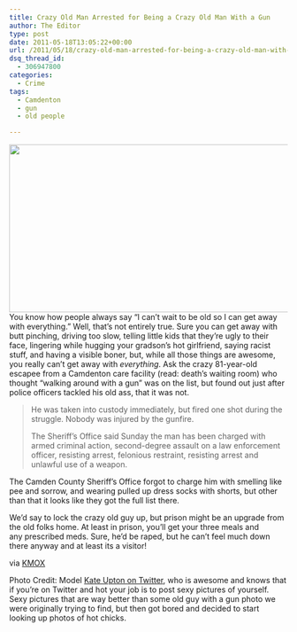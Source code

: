```yaml
---
title: Crazy Old Man Arrested for Being a Crazy Old Man With a Gun
author: The Editor
type: post
date: 2011-05-18T13:05:22+00:00
url: /2011/05/18/crazy-old-man-arrested-for-being-a-crazy-old-man-with-a-gun/
dsq_thread_id:
  - 306947800
categories:
  - Crime
tags:
  - Camdenton
  - gun
  - old people

---
```

[<img class="aligncenter size-full wp-image-9904" title="kate-upton-twitterairplan" src="http://media.punchingkitty.com/wordpress/2011/05/kate-upton-twitterairplan.jpeg" alt="" width="600" height="303" />][1]You know how people always say &#8220;I can&#8217;t wait to be old so I can get away with everything.&#8221; Well, that&#8217;s not entirely true. Sure you can get away with butt pinching, driving too slow, telling little kids that they&#8217;re ugly to their face, lingering while hugging your gradson&#8217;s hot girlfriend, saying racist stuff, and having a visible boner, but, while all those things are awesome, you really can&#8217;t get away with _everything_. Ask the crazy 81-year-old escapee from a Camdenton care facility (read: death&#8217;s waiting room) who thought &#8220;walking around with a gun&#8221; was on the list, but found out just after police officers tackled his old ass, that it was not.

> He was taken into custody immediately, but fired one shot during the struggle. Nobody was injured by the gunfire.
> 
> The Sheriff’s Office said Sunday the man has been charged with armed criminal action, second-degree assault on a law enforcement officer, resisting arrest, felonious restraint, resisting arrest and unlawful use of a weapon.

The Camden County Sheriff&#8217;s Office forgot to charge him with smelling like pee and sorrow, and wearing pulled up dress socks with shorts, but other than that it looks like they got the full list there.

We&#8217;d say to lock the crazy old guy up, but prison might be an upgrade from the old folks home. At least in prison, you&#8217;ll get your three meals and any prescribed meds. Sure, he&#8217;d be raped, but he can&#8217;t feel much down there anyway and at least its a visitor!

via <a href="http://stlouis.cbslocal.com/2011/05/16/81-year-old-charged-after-struggle-with-officers/" target="_blank">KMOX</a>

Photo Credit: Model <a href="http://twitter.com/#!/KateUpton" target="_blank">Kate Upton on Twitter</a>, who is awesome and knows that if you&#8217;re on Twitter and hot your job is to post sexy pictures of yourself. Sexy pictures that are way better than some old guy with a gun photo we were originally trying to find, but then got bored and decided to start looking up photos of hot chicks.

 [1]: http://media.punchingkitty.com/wordpress/2011/05/kate-upton-twitterairplan.jpeg